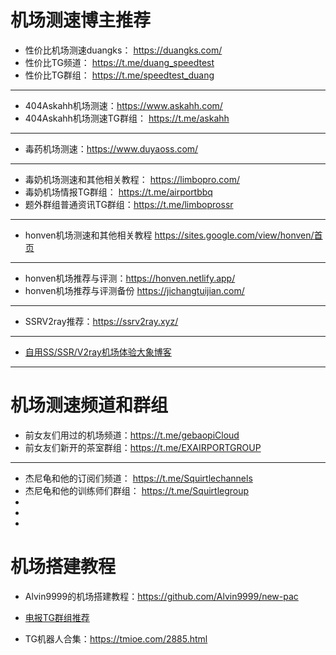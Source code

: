 # 机场测速博主推荐
* 性价比机场测速duangks：
https://duangks.com/
* 性价比TG频道：
https://t.me/duang_speedtest
* 性价比TG群组：
https://t.me/speedtest_duang
* * *
* 404Askahh机场测速：https://www.askahh.com/
* 404Askahh机场测速TG群组：
https://t.me/askahh
* * *
* 毒药机场测速：https://www.duyaoss.com/
* * *
* 毒奶机场测速和其他相关教程：
https://limbopro.com/
* 毒奶机场情报TG群组：
https://t.me/airportbbq
* 题外群组普通资讯TG群组：https://t.me/limboprossr
* * *
* honven机场测速和其他相关教程
https://sites.google.com/view/honven/首页
* * *
* honven机场推荐与评测：https://honven.netlify.app/
* honven机场推荐与评测备份
https://jichangtuijian.com/
* * *
* SSRV2ray推荐：https://ssrv2ray.xyz/
* * *
* [自用SS/SSR/V2ray机场体验大象博客](https://www.evernote.com/shard/s417/client/snv?noteGuid=7bf69b0c-2916-4038-b034-20ead5f0241f&noteKey=8ddb2c9bfd5ff4de4c40e04a1eb54b0f&sn=https://www.evernote.com/shard/s417/sh/7bf69b0c-2916-4038-b034-20ead5f0241f/8ddb2c9bfd5ff4de4c40e04a1eb54b0f&title=%E8%87%AA%E7%94%A8SS%2FSSR%E6%9C%BA%E5%9C%BA%E4%BD%93%E9%AA%8C%E5%8F%8A%E5%90%90%E6%A7%BD)
* * *

# 机场测速频道和群组
* 前女友们用过的机场频道：https://t.me/gebaopiCloud
* 前女友们新开的茶室群组：https://t.me/EXAIRPORTGROUP
* * *
* 杰尼龟和他的订阅们频道：
https://t.me/Squirtlechannels
* 杰尼龟和他的训练师们群组：
https://t.me/Squirtlegroup
*
*
*

# 机场搭建教程
* Alvin9999的机场搭建教程：https://github.com/Alvin9999/new-pac

* [电报TG群组推荐](https://v2ray.ssjichang.com/2022/01/telegram.html?m=1)


* TG机器人合集：https://tmioe.com/2885.html

